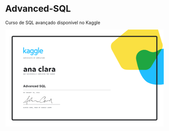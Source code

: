 # Advanced-SQL
Curso de SQL avançado disponível no Kaggle 


![Alt text](https://github.com/ana-epereira/Advanced-SQL/blob/main/ana%20clara%20-%20Advanced%20SQL.png?raw=true)
